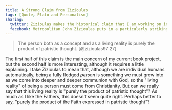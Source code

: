 ```yaml
---
title: A Strong Claim from Zizioulas
tags: [Quote, Plato and Personalism]
sharing:
  twitter: Zizioulas makes the historical claim that I am working on in my current book project.
  facebook: Metropolitan John Zizioulas puts in a particularly striking way the historical claim that I am working on in my current book project.
---
```


> The person both as a concept and as a living reality is purely
> the product of patristic thought.
> [@zizioulas97 27]

The first half of this claim is the main concern of my current book project, but the second half is more interesting, although it requires a little explaining.  I take Zizioulas to mean that, although we are individual humans automatically, being a fully fledged *person* is something we must grow into as we come into deeper and deeper communion with God, so the "living reality" of being a person must come from Christianity.  But can we really say that this living reality is "purely the product of patristic thought"?  As much as I like the Fathers, this doesn't seem quite right.  Perhaps better to say, "purely the product of the Faith expressed in patristic thought"?